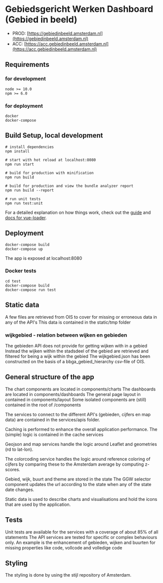 # Gebiedsgericht Werken Dashboard (Gebied in beeld)

- PROD: [https://gebiedinbeeld.amsterdam.nl](https://gebiedinbeeld.amsterdam.nl)
- ACC: [https://acc.gebiedinbeeld.amsterdam.nl](https://acc.gebiedinbeeld.amsterdam.nl)

## Requirements

### for development

    node >= 10.0
    npm >= 6.0

### for deployment

    docker
    docker-compose

## Build Setup, local development

    # install dependencies
    npm install

    # start with hot reload at localhost:8080
    npm run start

    # build for production with minification
    npm run build

    # build for production and view the bundle analyzer report
    npm run build --report

    # run unit tests
    npm run test:unit

For a detailed explanation on how things work, check out the [guide](http://vuejs-templates.github.io/webpack/) and [docs for vue-loader](http://vuejs.github.io/vue-loader).

## Deployment

    docker-compose build
    docker-compose up

The app is exposed at localhost:8080

### Docker tests

    cd test
    docker-compose build
    docker-compose run test

## Static data

A few files are retrieved from OIS to cover for missing or erroneous data in any of the API's
This data is contained in the static/tmp folder

### wijkgebied - relation between wijken en gebieden

The gebieden API does not provide for getting wijken with in a gebied
Instead the wijken within the stadsdeel of the gebied are retrieved and filtered for being a wijk within the gebied
The wijkgebied.json has been constructed on the basis of a bbga_gebied_hierarchy csv-file of OIS.

## General structure of the app

The chart components are located in components/charts
The dashboards are located in components/dashboards
The general page layout in contained in components/layout
Some isolated components are (still) contained in the root of /components

The services to connect to the different API's (gebieden, cijfers en map data) are contained in the services/apis folder.

Caching is performed to enhance the overall application performance.
The (simple) logic is contained in the cache services

Geojson and map services handle the logic around Leaflet and geometries (rd to lat-lon).

The colorcoding service handles the logic around reference coloring of cijfers by comparing these to the Amsterdam average by computing z-scores.

Gebied, wijk, buurt and theme are stored in the state
The GGW selector component updates the url according to the state when any of the state date changes.

Static data is used to describe charts and visualisations and hold the icons that are used by the application.

## Tests

Unit tests are available for the services with a coverage of about 85% of all statements
The API services are tested for specific or complex behaviours only.
An example is the enhancement of gebieden, wijken and buurten for missing properties like code, vollcode and volledige code

## Styling

The styling is done by using the stijl repository of Amsterdam.
